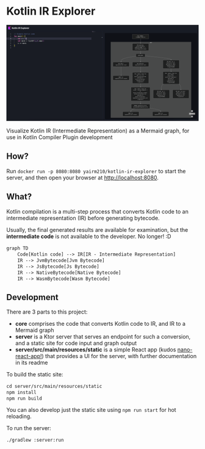 # Kotlin IR Explorer

![Example mermaid graph](docs/mermaid-graph-example.png)

Visualize Kotlin IR (Intermediate Representation) as a Mermaid graph, for use in Kotlin Compiler Plugin development

## How?

Run `docker run -p 8080:8080 yairm210/kotlin-ir-explorer` to start the server, and then open your browser at [http://localhost:8080](http://localhost:8080).

## What?

Kotlin compilation is a multi-step process that converts Kotlin code to an intermediate representation (IR) before generating bytecode.

Usually, the final generated results are available for examination, but the **intermediate code** is not available to the developer. No longer! :D

```mermaid
graph TD
    Code[Kotlin code] --> IR[IR - Intermediate Representation]
    IR --> JvmBytecode[Jvm Bytecode]
    IR --> JsBytecode[Js Bytecode]
    IR --> NativeBytecode[Native Bytecode]
    IR --> WasmBytecode[Wasm Bytecode]
```

## Development

There are 3 parts to this project:

- **core** comprises the code that converts Kotlin code to IR, and IR to a Mermaid graph
- **server** is a Ktor server that serves an endpoint for such a conversion, and a static site for code input and graph output
- **server/src/main/resources/static** is a simple React app (kudos [nano-react-app!](https://github.com/nano-react-app/nano-react-app)) that provides a UI for the server, with further documentation in its readme

To build the static site:

```shell
cd server/src/main/resources/static
npm install
npm run build
```

You can also develop just the static site using `npm run start` for hot reloading.

To run the server:

```shell
./gradlew :server:run
```
